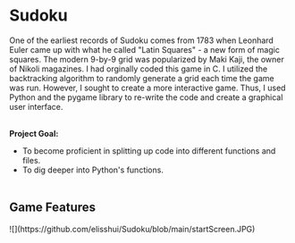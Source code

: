 <h1>Sudoku</h1>
One of the earliest records of Sudoku comes from 1783 when Leonhard Euler came up with what he called "Latin Squares" - a new form of magic squares. The modern 9-by-9 grid was popularized by Maki Kaji, the owner of Nikoli magazines. I had orginally coded this game in C. I utilized the backtracking algorithm to randomly generate a grid each time the game was run. However, I sought to create a more interactive game. Thus, I used Python and the pygame library to re-write the code and create a graphical user interface.<br><br>

**Project Goal:**
- To become proficient in splitting up code into different functions and files.<br>
- To dig deeper into Python's functions.<br><br>

<h2>Game Features</h2>
![](https://github.com/elisshui/Sudoku/blob/main/startScreen.JPG)

